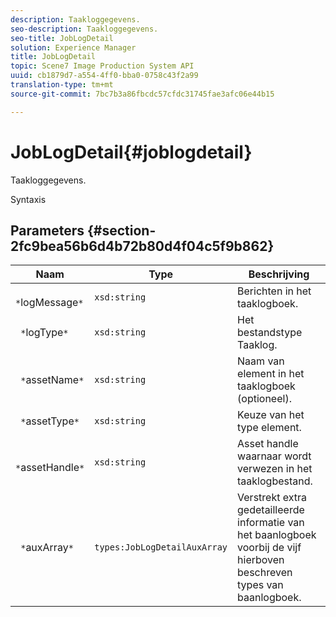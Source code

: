 ```yaml
---
description: Taakloggegevens.
seo-description: Taakloggegevens.
seo-title: JobLogDetail
solution: Experience Manager
title: JobLogDetail
topic: Scene7 Image Production System API
uuid: cb1879d7-a554-4ff0-bba0-0758c43f2a99
translation-type: tm+mt
source-git-commit: 7bc7b3a86fbcdc57cfdc31745fae3afc06e44b15

---
```



# JobLogDetail{#joblogdetail}

Taakloggegevens.

Syntaxis

## Parameters {#section-2fc9bea56b6d4b72b80d4f04c5f9b862}

| Naam | Type | Beschrijving |
|---|---|---|
| ` *`logMessage`*` | `xsd:string` | Berichten in het taaklogboek. |
| ` *`logType`*` | `xsd:string` | Het bestandstype Taaklog. |
| ` *`assetName`*` | `xsd:string` | Naam van element in het taaklogboek (optioneel). |
| ` *`assetType`*` | `xsd:string` | Keuze van het type element. |
| ` *`assetHandle`*` | `xsd:string` | Asset handle waarnaar wordt verwezen in het taaklogbestand. |
| ` *`auxArray`*` | `types:JobLogDetailAuxArray` | Verstrekt extra gedetailleerde informatie van het baanlogboek voorbij de vijf hierboven beschreven types van baanlogboek. |

